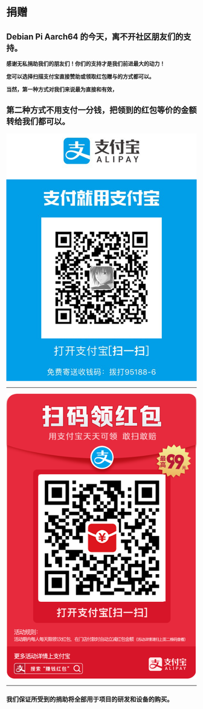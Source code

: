 # 捐赠

## Debian Pi Aarch64 的今天，离不开社区朋友们的支持。

**感谢无私捐助我们的朋友们！你们的支持才是我们前进最大的动力！**

**您可以选择扫描支付宝直接赞助或领取红包赠与的方式都可以。**

**当然，第一种方式对我们来说最为直接和有效，**

## 第二种方式不用支付一分钱，把领到的红包等价的金额转给我们都可以。

![zfb](../images/zhifubao.png)

----

![hongbao](../images/hongbao.PNG)

----

### 我们保证所受到的捐助将全部用于项目的研发和设备的购买。
